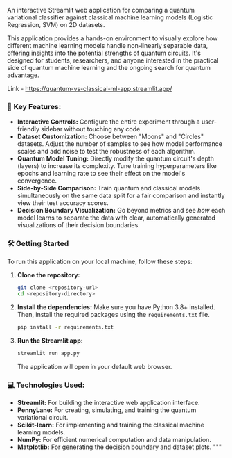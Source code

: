 An interactive Streamlit web application for comparing a quantum variational classifier against classical machine learning models (Logistic Regression, SVM) on 2D datasets.

This application provides a hands-on environment to visually explore how different machine learning models handle non-linearly separable data, offering insights into the potential strengths of quantum circuits. It's designed for students, researchers, and anyone interested in the practical side of quantum machine learning and the ongoing search for quantum advantage.

Link - https://quantum-vs-classical-ml-app.streamlit.app/

### 🚀 Key Features:

* **Interactive Controls:** Configure the entire experiment through a user-friendly sidebar without touching any code.
* **Dataset Customization:** Choose between "Moons" and "Circles" datasets. Adjust the number of samples to see how model performance scales and add noise to test the robustness of each algorithm.
* **Quantum Model Tuning:** Directly modify the quantum circuit's depth (layers) to increase its complexity. Tune training hyperparameters like epochs and learning rate to see their effect on the model's convergence.
* **Side-by-Side Comparison:** Train quantum and classical models simultaneously on the same data split for a fair comparison and instantly view their test accuracy scores.
* **Decision Boundary Visualization:** Go beyond metrics and see *how* each model learns to separate the data with clear, automatically generated visualizations of their decision boundaries.

### 🛠️ Getting Started

To run this application on your local machine, follow these steps:

1.  **Clone the repository:**
    ```bash
    git clone <repository-url>
    cd <repository-directory>
    ```

2.  **Install the dependencies:**
    Make sure you have Python 3.8+ installed. Then, install the required packages using the `requirements.txt` file.
    ```bash
    pip install -r requirements.txt
    ```

3.  **Run the Streamlit app:**
    ```bash
    streamlit run app.py
    ```
    The application will open in your default web browser.

### 💻 Technologies Used:

* **Streamlit:** For building the interactive web application interface.
* **PennyLane:** For creating, simulating, and training the quantum variational circuit.
* **Scikit-learn:** For implementing and training the classical machine learning models.
* **NumPy:** For efficient numerical computation and data manipulation.
* **Matplotlib:** For generating the decision boundary and dataset plots.
"""
